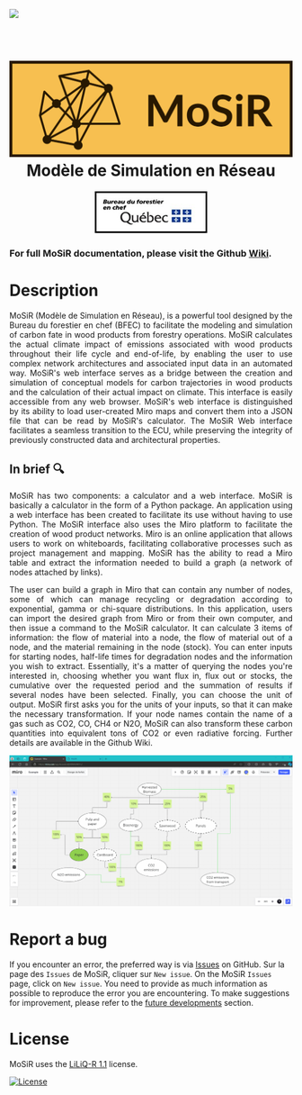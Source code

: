 <a href = "https://github.com/Bureau-du-Forestier-en-chef/MoSiR/blob/master/README_fr.md"><img src = "https://img.shields.io/badge/FR-Cliquer_ici_pour_la version_française-blue?style=flat-square" height="25" /></a>

<!-- HEADER -->
<h1 align="center">
  <br>
  <a href="https://github.com/Bureau-du-Forestier-en-chef/MoSiR"><img src="./MoSiR/static/image/MoSiR-logo-github.png" alt="Modèle de Simulation en Réseau" width="800"></a>
  <br>
  Modèle de Simulation en Réseau
  <br>
</h1>

<h4 align="center"> 
  <a href="https://forestierenchef.gouv.qc.ca"><img src="./MoSiR/static/image/BFEC.jpg" width="200"></a>
  <br>
<h4>

### For full MoSiR documentation, please visit the Github [Wiki](https://github.com/Bureau-du-Forestier-en-chef/MoSiR/wiki).

<!-- TEXTE -->
# Description
<p align="justify"> 
MoSiR (Modèle de Simulation en Réseau), is a powerful tool designed by the Bureau du forestier en chef (BFEC) to facilitate the modeling and simulation of carbon fate in wood products from forestry operations. MoSiR calculates the actual climate impact of emissions associated with wood products throughout their life cycle and end-of-life, by enabling the user to use complex network architectures and associated input data in an automated way. MoSiR's web interface serves as a bridge between the creation and simulation of conceptual models for carbon trajectories in wood products and the calculation of their actual impact on climate. This interface is easily accessible from any web browser. MoSiR's web interface is distinguished by its ability to load user-created Miro maps and convert them into a JSON file that can be read by MoSiR's calculator. The MoSiR Web interface facilitates a seamless transition to the ECU, while preserving the integrity of previously constructed data and architectural properties.
</p>

## In brief :mag:
<p align = "justify">
MoSiR has two components: a calculator and a web interface. MoSiR is basically a calculator in the form of a Python package. An application using a web interface has been created to facilitate its use without having to use Python. The MoSiR interface also uses the Miro platform to facilitate the creation of wood product networks. Miro is an online application that allows users to work on whiteboards, facilitating collaborative processes such as project management and mapping. MoSiR has the ability to read a Miro table and extract the information needed to build a graph (a network of nodes attached by links).  
</p>
<p align = "justify">
The user can build a graph in Miro that can contain any number of nodes, some of which can manage recycling or degradation according to exponential, gamma or chi-square distributions. In this application, users can import the desired graph from Miro or from their own computer, and then issue a command to the MoSiR calculator. It can calculate 3 items of information: the flow of material into a node, the flow of material out of a node, and the material remaining in the node (stock).  You can enter inputs for starting nodes, half-life times for degradation nodes and the information you wish to extract. Essentially, it's a matter of querying the nodes you're interested in, choosing whether you want flux in, flux out or stocks, the cumulative over the requested period and the summation of results if several nodes have been selected. Finally, you can choose the unit of output. MoSiR first asks you for the units of your inputs, so that it can make the necessary transformation. If your node names contain the name of a gas such as CO2, CO, CH4 or N2O, MoSiR can also transform these carbon quantities into equivalent tons of CO2 or even radiative forcing. Further details are available in the Github Wiki.
</p>

 ![mosir_example](https://github.com/Landry-G/MoSiR_images/blob/main/mosir_example.gif)
 
# Report a bug

If you encounter an error, the preferred way is via [Issues] on GitHub. Sur la page des `Issues` de MoSiR, cliquer sur `New issue`. On the MoSiR `Issues` page, click on `New issue`. You need to provide as much information as possible to reproduce the error you are encountering. To make suggestions for improvement, please refer to the [future developments](https://github.com/Bureau-du-Forestier-en-chef/MoSiR/wiki/D%C3%A9veloppements-futurs) section.

[Issues]: https://github.com/Bureau-du-Forestier-en-chef/MoSiR/issues

# License

MoSiR uses the [LiLiQ-R 1.1](https://github.com/Bureau-du-Forestier-en-chef/MoSiR/blob/master/LICENSES/EN/LiLiQ-R11EN.pdf) license.

[![License](http://img.shields.io/:license-liliqR11-blue.svg?style=flat-square)](https://forge.gouv.qc.ca/licence/liliq-v1-1/#r%C3%A9ciprocit%C3%A9-liliq-r)

